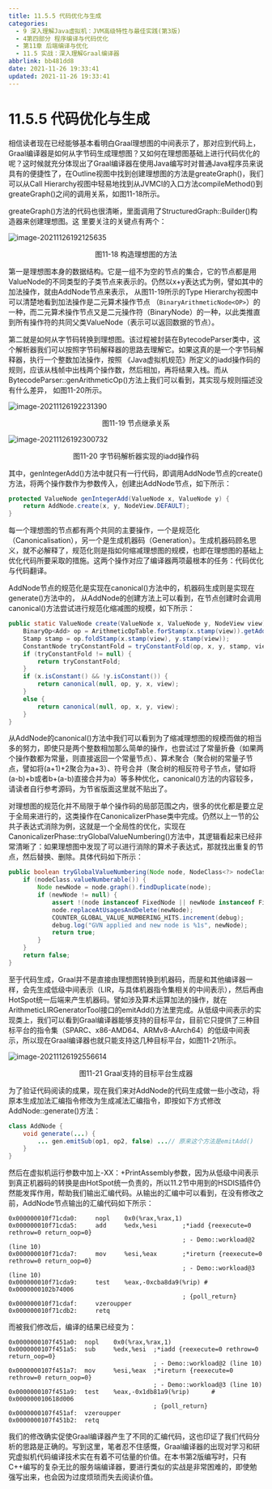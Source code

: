 ```yaml
---
title: 11.5.5 代码优化与生成
categories:
  - 9 深入理解Java虛拟机：JVM高级特性与最佳实践(第3版)
  - 4第四部分 程序编译与代码优化
  - 第11章 后端编译与优化
  - 11.5 实战：深入理解Graal编译器
abbrlink: bb481dd8
date: 2021-11-26 19:33:41
updated: 2021-11-26 19:33:41
---
```

# 11.5.5 代码优化与生成
相信读者现在已经能够基本看明白Graal理想图的中间表示了，那对应到代码上，Graal编译器是如何从字节码生成理想图？又如何在理想图基础上进行代码优化的呢？这时候就充分体现出了Graal编译器在使用Java编写时对普通Java程序员来说具有的便捷性了，在Outline视图中找到创建理想图的方法是greateGraph()，我们可以从Call Hierarchy视图中轻易地找到从JVMCI的入口方法compileMethod()到greateGraph()之间的调用关系，如图11-18所示。

greateGraph()方法的代码也很清晰，里面调用了StructuredGraph::Builder()构造器来创建理想图。这 里要关注的关键点有两个：

![image-20211126192125635](https://gitee.com/XiaoLan223/images/raw/master/Blog/Sum/20211126192126.png)

<center>图11-18 构造理想图的方法</center>

第一是理想图本身的数据结构。它是一组不为空的节点的集合，它的节点都是用ValueNode的不同类型的子类节点来表示的。仍然以x+y表达式为例，譬如其中的加法操作，就由AddNode节点来表示， 从图11-19所示的Type Hierarchy视图中可以清楚地看到加法操作是二元算术操作节点 （`BinaryArithmeticNode<OP>`）的一种，而二元算术操作节点又是二元操作符（BinaryNode）的一种，以此类推直到所有操作符的共同父类ValueNode（表示可以返回数据的节点）。

第二就是如何从字节码转换到理想图。该过程被封装在BytecodeParser类中，这个解析器我们可以按照字节码解释器的思路去理解它。如果这真的是一个字节码解释器，执行一个整数加法操作，按照 《Java虚拟机规范》所定义的iadd操作码的规则，应该从栈帧中出栈两个操作数，然后相加，再将结果入栈。而从BytecodeParser::genArithmeticOp()方法上我们可以看到，其实现与规则描述没有什么差异， 如图11-20所示。

![image-20211126192231390](https://gitee.com/XiaoLan223/images/raw/master/Blog/Sum/20211126192231.png)

<center>图11-19 节点继承关系</center>

![image-20211126192300732](https://gitee.com/XiaoLan223/images/raw/master/Blog/Sum/20211126192301.png)

<center>图11-20 字节码解析器实现的iadd操作码</center>

其中，genIntegerAdd()方法中就只有一行代码，即调用AddNode节点的create()方法，将两个操作数作为参数传入，创建出AddNode节点，如下所示：

```java
protected ValueNode genIntegerAdd(ValueNode x, ValueNode y) {
    return AddNode.create(x, y, NodeView.DEFAULT);
}
```
每一个理想图的节点都有两个共同的主要操作，一个是规范化（Canonicalisation），另一个是生成机器码（Generation）。生成机器码顾名思义，就不必解释了，规范化则是指如何缩减理想图的规模，也即在理想图的基础上优化代码所要采取的措施。这两个操作对应了编译器两项最根本的任务：代码优化与代码翻译。

AddNode节点的规范化是实现在canonical()方法中的，机器码生成则是实现在generate()方法中的， 从AddNode的创建方法上可以看到，在节点创建时会调用canonical()方法尝试进行规范化缩减图的规模，如下所示：

```java
public static ValueNode create(ValueNode x, ValueNode y, NodeView view) {
    BinaryOp<Add> op = ArithmeticOpTable.forStamp(x.stamp(view)).getAdd();
    Stamp stamp = op.foldStamp(x.stamp(view), y.stamp(view));
    ConstantNode tryConstantFold = tryConstantFold(op, x, y, stamp, view);
    if (tryConstantFold != null) {
        return tryConstantFold;
    }
    if (x.isConstant() && !y.isConstant()) {
        return canonical(null, op, y, x, view);
    }
    else {
        return canonical(null, op, x, y, view);
    }
}
```

从AddNode的canonical()方法中我们可以看到为了缩减理想图的规模而做的相当多的努力，即使只是两个整数相加那么简单的操作，也尝试过了常量折叠（如果两个操作数都为常量，则直接返回一个常量节点）、算术聚合（聚合树的常量子节点，譬如将(a+1)+2聚合为a+3）、符号合并（聚合树的相反符号子节点，譬如将(a-b)+b或者b+(a-b)直接合并为a）等多种优化，canonical()方法的内容较多，请读者自行参考源码，为节省版面这里就不贴出了。

对理想图的规范化并不局限于单个操作码的局部范围之内，很多的优化都是要立足于全局来进行的，这类操作在CanonicalizerPhase类中完成。仍然以上一节的公共子表达式消除为例，这就是一个全局性的优化，实现在CanonicalizerPhase::tryGlobalValueNumbering()方法中，其逻辑看起来已经非常清晰了：如果理想图中发现了可以进行消除的算术子表达式，那就找出重复的节点，然后替换、删除。具体代码如下所示：

```java
public boolean tryGlobalValueNumbering(Node node, NodeClass<?> nodeClass) {
    if (nodeClass.valueNumberable()) {
        Node newNode = node.graph().findDuplicate(node);
        if (newNode != null) {
            assert !(node instanceof FixedNode || newNode instanceof FixedNode);
            node.replaceAtUsagesAndDelete(newNode);
            COUNTER_GLOBAL_VALUE_NUMBERING_HITS.increment(debug);
            debug.log("GVN applied and new node is %1s", newNode);
            return true;
        }
    }
    return false;
}
```
至于代码生成，Graal并不是直接由理想图转换到机器码，而是和其他编译器一样，会先生成低级中间表示（LIR，与具体机器指令集相关的中间表示），然后再由HotSpot统一后端来产生机器码。譬如涉及算术运算加法的操作，就在ArithmeticLIRGeneratorTool接口的emitAdd()方法里完成。从低级中间表示的实现类上，我们可以看到Graal编译器能够支持的目标平台，目前它只提供了三种目标平台的指令集（SPARC、x86-AMD64、ARMv8-AArch64）的低级中间表示，所以现在Graal编译器也就只能支持这几种目标平台，如图11-21所示。

![image-20211126192556614](https://gitee.com/XiaoLan223/images/raw/master/Blog/Sum/20211126192557.png)

<center>图11-21 Graal支持的目标平台生成器</center>

为了验证代码阅读的成果，现在我们来对AddNode的代码生成做一些小改动，将原本生成加法汇编指令修改为生成减法汇编指令，即按如下方式修改AddNode::generate()方法：

```java
class AddNode {
    void generate(...) {
        ... gen.emitSub(op1, op2, false) ...// 原来这个方法是emitAdd()
    }
}
```
然后在虚拟机运行参数中加上-XX：+PrintAssembly参数，因为从低级中间表示到真正机器码的转换是由HotSpot统一负责的，所以11.2节中用到的HSDIS插件仍然能发挥作用，帮助我们输出汇编代码。从输出的汇编中可以看到，在没有修改之前，AddNode节点输出的汇编代码如下所示：

```
0x000000010f71cda0:     nopl    0x0(%rax,%rax,1) 
0x000000010f71cda5:     add     %edx,%esi       ;*iadd {reexecute=0 rethrow=0 return_oop=0} 
                                                ; - Demo::workload@2 (line 10) 
0x000000010f71cda7:     mov     %esi,%eax       ;*ireturn {reexecute=0 rethrow=0 return_oop=0} 
                                                ; - Demo::workload@3 (line 10) 
0x000000010f71cda9:     test    %eax,-0xcba8da9(%rip) # 0x0000000102b74006 
                                                ; {poll_return} 
0x000000010f71cdaf:     vzeroupper 
0x000000010f71cdb2:     retq
```
而被我们修改后，编译的结果已经变为：
```
0x0000000107f451a0:  nopl    0x0(%rax,%rax,1) 
0x0000000107f451a5:  sub     %edx,%esi  ;*iadd {reexecute=0 rethrow=0 return_oop=0}
                                        ; - Demo::workload@2 (line 10) 
0x0000000107f451a7:  mov     %esi,%eax  ;*ireturn {reexecute=0 rethrow=0 return_oop=0}
                                        ; - Demo::workload@3 (line 10) 
0x0000000107f451a9:  test    %eax,-0x1db81a9(%rip)      # 0x000000010618d006 
                                        ; {poll_return} 
0x0000000107f451af:  vzeroupper 
0x0000000107f451b2:  retq
```
我们的修改确实促使Graal编译器产生了不同的汇编代码，这也印证了我们代码分析的思路是正确的。写到这里，笔者忍不住感慨，Graal编译器的出现对学习和研究虚拟机代码编译技术实在有着不可估量的价值。在本书第2版编写时，只有C++编写的复杂无比的服务端编译器，要进行类似的实战是非常困难的，即使勉强写出来，也会因为过度烦琐而失去阅读价值。

